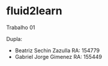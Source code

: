 # fluid2learn

Trabalho 01

Dupla:
- Beatriz Sechin Zazulla  RA: 154779
- Gabriel Jorge Gimenez   RA: 155449
